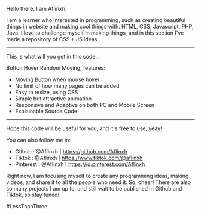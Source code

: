 Hello there, I am Aflinxh.

I am a learner who interested in programming, such as creating beautiful things in website and making cool things with: HTML, CSS, Javascript, PHP, Java.
I love to challenge myself in making things, and in this section I've made a repository of CSS + JS ideas.

---

This is what will you get in this code...

Button Hover Random Moving, features:

- Moving Button when mouse hover
- No limit of how many pages can be added
- Easy to resize, using CSS
- Simple but attractive animation
- Responsive and Adaptive on both PC and Mobile Screen
- Explainable Source Code

---

Hope this code will be useful for you, and it's free to use, yeay!

You can also follow me in:

- Github : @Aflinxh | https://github.com/Aflinxh
- Tiktok : @Aflinxh | https://www.tiktok.com/@aflinxh
- Pinterest : @Aflinxh | https://id.pinterest.com/Aflinxh

Right now, I am focusing myself to create any programming ideas, making videos, and share it to all the people who need it. So, cheer!
There are also so many projects I am up to, and still wait to be published in Github and Tiktok, so stay tuned!

#LessThanThree
